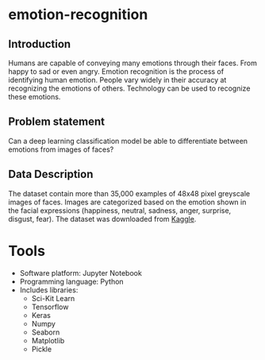 # emotion-recognition
## Introduction
Humans are capable of conveying many emotions through their faces. From happy to sad or even angry. Emotion recognition is the process of identifying human emotion. People vary widely in their accuracy at recognizing the emotions of others. Technology can be used to recognize these emotions.

## Problem statement
Can a deep learning classification model be able to differentiate between emotions from images of faces?

## Data Description
The dataset contain more than 35,000 examples of 48x48 pixel greyscale images of faces. Images are categorized based on the emotion shown in the facial expressions (happiness, neutral, sadness, anger, surprise, disgust, fear). The dataset was downloaded from [Kaggle](https://www.kaggle.com/ananthu017/emotion-detection-fer).

# Tools
- Software platform: Jupyter Notebook
- Programming language: Python
- Includes libraries:
  - Sci-Kit Learn
  - Tensorflow
  - Keras
  - Numpy
  - Seaborn
  - Matplotlib
  - Pickle

